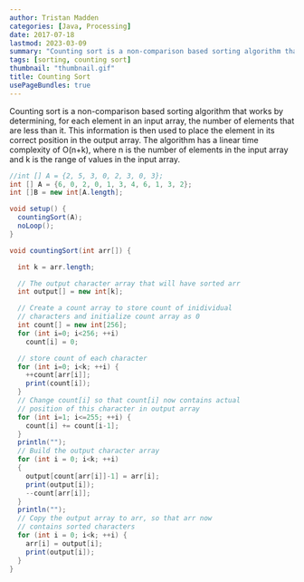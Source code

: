 ```yaml
---
author: Tristan Madden
categories: [Java, Processing]
date: 2017-07-18
lastmod: 2023-03-09
summary: "Counting sort is a non-comparison based sorting algorithm that works by determining, for each element in an input array, the number of elements that are less than it. This information is then used to place the element in its correct position in the output array. The algorithm has a linear time complexity of O(n+k), where n is the number of elements in the input array and k is the range of values in the input array."
tags: [sorting, counting sort]
thumbnail: "thumbnail.gif"
title: Counting Sort
usePageBundles: true
---
```


Counting sort is a non-comparison based sorting algorithm that works by determining, for each element in an input array, the number of elements that are less than it. This information is then used to place the element in its correct position in the output array. The algorithm has a linear time complexity of O(n+k), where n is the number of elements in the input array and k is the range of values in the input array.

```Java
//int [] A = {2, 5, 3, 0, 2, 3, 0, 3};
int [] A = {6, 0, 2, 0, 1, 3, 4, 6, 1, 3, 2};
int []B = new int[A.length];

void setup() {
  countingSort(A);
  noLoop();
}

void countingSort(int arr[]) {

  int k = arr.length;

  // The output character array that will have sorted arr
  int output[] = new int[k];

  // Create a count array to store count of inidividual
  // characters and initialize count array as 0
  int count[] = new int[256];
  for (int i=0; i<256; ++i)
    count[i] = 0;

  // store count of each character
  for (int i=0; i<k; ++i) {
    ++count[arr[i]];
    print(count[i]);
  }
  // Change count[i] so that count[i] now contains actual
  // position of this character in output array
  for (int i=1; i<=255; ++i) {
    count[i] += count[i-1];
  }
  println("");
  // Build the output character array
  for (int i = 0; i<k; ++i)
  {
    output[count[arr[i]]-1] = arr[i];
    print(output[i]);
    --count[arr[i]];
  }
  println("");
  // Copy the output array to arr, so that arr now
  // contains sorted characters
  for (int i = 0; i<k; ++i) {
    arr[i] = output[i];
    print(output[i]);
  }
}
```
